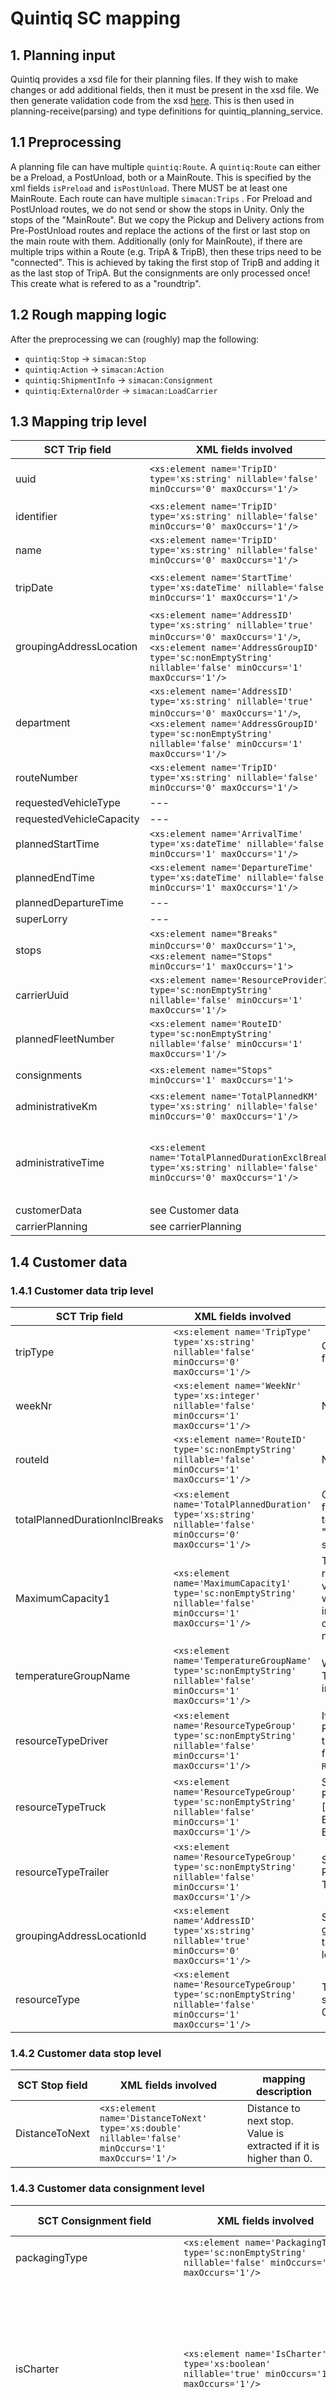 # Quintiq SC mapping 


## 1. Planning input
Quintiq provides a xsd file for their planning files. If they wish to make changes or add additional fields, then it must be present in the xsd file. We then generate validation code from the xsd [here](https://github.com/simacan/planning-import-xml-schemas). This is then used in planning-receive(parsing) and type definitions for quintiq_planning_service.


## 1.1 Preprocessing

A planning file can have multiple `quintiq:Route`. A `quintiq:Route` can either be a Preload, a PostUnload, both or a MainRoute. This is specified by the xml fields `isPreload` and `isPostUnload`. There MUST be at least one MainRoute. Each route can have multiple `simacan:Trips` . 
For Preload and PostUnload routes, we do not send or show the stops in Unity. Only the stops of the "MainRoute". But we copy the Pickup and Delivery actions from Pre-PostUnload routes and replace the actions of the first or last stop on the main route with them.
Additionally (only for MainRoute), if there are multiple trips within a Route (e.g. TripA & TripB), then these trips need to be "connected". 
This is achieved by taking the first stop of TripB and adding it as the last stop of TripA. But the consignments are only processed once!
This create what is refered to as a "roundtrip".

## 1.2 Rough mapping logic
After the preprocessing we can (roughly) map the following:
 - `quintiq:Stop` -> `simacan:Stop`
 - `quintiq:Action` -> `simacan:Action`
 - `quintiq:ShipmentInfo` -> `simacan:Consignment`
 - `quintiq:ExternalOrder` -> `simacan:LoadCarrier`

## 1.3 Mapping trip level

| SCT Trip field           | XML fields involved  | mapping description 
|--------------------------|----------------------|-----------------------------------------|
| uuid                     |`<xs:element name='TripID' type='xs:string' nillable='false' minOccurs='0' maxOccurs='1'/>`| TripId is extracted from Actions level. [private def parseAsUuid(namespace: UUID, shipper: Shipper, identifier: String) =](https://github.com/simacan/planning-service/blob/5b0a0ba520818d575e7eea0b2391408b8d0a76c9/modules/core/src/main/scala/com/simacan/planning/service/sct/CreateSctUuid.scala#L62-L66) |
| identifier               | `<xs:element name='TripID' type='xs:string' nillable='false' minOccurs='0' maxOccurs='1'/>` | No mapping conversion|
| name                     |`<xs:element name='TripID' type='xs:string' nillable='false' minOccurs='0' maxOccurs='1'/>` | No mapping conversion|
| tripDate                 |```<xs:element name='StartTime' type='xs:dateTime' nillable='false' minOccurs='1' maxOccurs='1'/>```| Child of `<xs:element name="Attributes" minOccurs='0' maxOccurs='1'>`. <br>  No mapping conversion |
| groupingAddressLocation  | `<xs:element name='AddressID' type='xs:string' nillable='true' minOccurs='0' maxOccurs='1'/>`, <br>  `<xs:element name='AddressGroupID' type='sc:nonEmptyString' nillable='false' minOccurs='1' maxOccurs='1'/>` | Takes the address UUID of the first stop. Address UUID is determined by AdressID or AddressGroupID field (first field takes precedence)  |
| department               |  `<xs:element name='AddressID' type='xs:string' nillable='true' minOccurs='0' maxOccurs='1'/>`, <br>  `<xs:element name='AddressGroupID' type='sc:nonEmptyString' nillable='false' minOccurs='1' maxOccurs='1'/>` | Same as above but takes the string "name" property of the groupingAddressLocation  |
| routeNumber              | `<xs:element name='TripID' type='xs:string' nillable='false' minOccurs='0' maxOccurs='1'/>` | Same as above  |
| requestedVehicleType     | --- | Constant "BAKWAGEN"                                         |
| requestedVehicleCapacity | --- |  Constant 0                                       |
| plannedStartTime         | `<xs:element name='ArrivalTime' type='xs:dateTime' nillable='false' minOccurs='1' maxOccurs='1'/>` |                                         |
| plannedEndTime           | `<xs:element name='DepartureTime' type='xs:dateTime' nillable='false' minOccurs='1' maxOccurs='1'/>` | Among all stops within this trip, takes the latest (max) stop.departureTime  |
| plannedDepartureTime     | --- | Same value as plannedStartTime |
| superLorry               | --- | Constant: false |
| stops                    | `<xs:element name="Breaks" minOccurs='0' maxOccurs='1'>`, <br> `<xs:element name="Stops" minOccurs='1' maxOccurs='1'>`  |   |
| carrierUuid              | `<xs:element name='ResourceProviderID' type='sc:nonEmptyString' nillable='false' minOccurs='1' maxOccurs='1'/>`  | Looks up the carrier cache code from the SCT and returns its value. |
| plannedFleetNumber  | `<xs:element name='RouteID' type='sc:nonEmptyString' nillable='false' minOccurs='1' maxOccurs='1'/>` |  No mapping Conversion |
| consignments | `<xs:element name="Stops" minOccurs='1' maxOccurs='1'>` | Extracting a list of distinct consignments from stops. |
| administrativeKm         | `<xs:element name='TotalPlannedKM' type='xs:string' nillable='false' minOccurs='0' maxOccurs='1'/>`  |  Get the first action of the first stop and take a nonEmpty TotalPlannedKm  |
| administrativeTime       | `<xs:element name='TotalPlannedDurationExclBreaks' type='xs:string' nillable='false' minOccurs='0' maxOccurs='1'/>` |  Get the action of the first Stop and extract nonEmpty value of TotalPlannedDurationExclBreaks. Time is formatted here: [def formatAdministrativeTime(administrativeTime: Double): Option[String]](https://github.com/simacan/planning-service/blob/f93ba524cd541dbf7e1ad1a53ac8efb340f3f877/services/quintiq/src/main/scala/com/simacan/quintiq_planning_service/planning_scp/quintiq_to_sct/parsing/AdministrativeFunctions.scala#L96) |
| customerData             | see Customer data  |   |
| carrierPlanning          | see carrierPlanning   |    |

## 1.4 Customer data

### 1.4.1 Customer data trip level
| SCT Trip field           | XML fields involved  | mapping description 
|--------------------------|----------------------|-----------------------------------------|
| tripType | `<xs:element name='TripType' type='xs:string' nillable='false' minOccurs='0' maxOccurs='1'/>`  | Get the first nonEmpty TripType field of an action. |
| weekNr | `<xs:element name='WeekNr' type='xs:integer' nillable='false' minOccurs='1' maxOccurs='1'/>` | No mapping conversion |
| routeId | `<xs:element name='RouteID' type='sc:nonEmptyString' nillable='false' minOccurs='1' maxOccurs='1'/>` | No mapping conversion |
| totalPlannedDurationInclBreaks | `<xs:element name='TotalPlannedDuration' type='xs:string' nillable='false' minOccurs='0' maxOccurs='1'/>` | Get the first nonEmpty field. This field might be different compared to "TotalPlannedDurationExclBreaks" since it may include break times. |
| MaximumCapacity1 | `<xs:element name='MaximumCapacity1' type='sc:nonEmptyString' nillable='false' minOccurs='1' maxOccurs='1'/>` | The MaximumCapacity1 is set for resourceTypeTrailer. Currently this value is not present in there. But we aggregate (sum) all the values in this field. This value reflects the capocity of a trailer in square meters. Capacity |
| temperatureGroupName | `<xs:element name='TemperatureGroupName' type='sc:nonEmptyString' nillable='false' minOccurs='1' maxOccurs='1'/>` | We aggregate all the TemperatureGroupName values into a set. |
| resourceTypeDriver | `<xs:element name='ResourceTypeGroup' type='sc:nonEmptyString' nillable='false' minOccurs='1' maxOccurs='1'/>` | If the value of ResourceTypeGroup is "Driver" then we take the value of the fields `ResourceID`, `ResourceType`, `ResourceProviderID`, `IsCharter`.|
| resourceTypeTruck | `<xs:element name='ResourceTypeGroup' type='sc:nonEmptyString' nillable='false' minOccurs='1' maxOccurs='1'/>` | Same as above but the ResourceTypeGroup can be [Truck, Truck_LZV, E_Truck, E_Truck_LZV, Rigid, Rigid_LZV, E_Rigid, E_Rigid_LZV]   |
| resourceTypeTrailer | `<xs:element name='ResourceTypeGroup' type='sc:nonEmptyString' nillable='false' minOccurs='1' maxOccurs='1'/>` | Same as above but the ResourceTypeGroup should be Trailer |
| groupingAddressLocationId | `<xs:element name='AddressID' type='xs:string' nillable='true' minOccurs='0' maxOccurs='1'/>` | Same as groupingAddressLocation but takes the locationId from the locationResponse  |
| resourceType | `<xs:element name='ResourceTypeGroup' type='sc:nonEmptyString' nillable='false' minOccurs='1' maxOccurs='1'/>` | This field is deprecated and should be phased out by 01.03.2025 ! |

### 1.4.2 Customer data stop level
| SCT Stop field           | XML fields involved  | mapping description 
|--------------------------|----------------------|-----------------------------------------|
| DistanceToNext | `<xs:element name='DistanceToNext' type='xs:double' nillable='false' minOccurs='1' maxOccurs='1'/>` | Distance to next stop. Value is extracted if it is higher than 0.  |


### 1.4.3 Customer data consignment level
| SCT Consignment field    | XML fields involved  | mapping description 
|--------------------------|----------------------|-----------------------------------------|
| packagingType | `<xs:element name='PackagingType' type='sc:nonEmptyString' nillable='false' minOccurs='1' maxOccurs='1'/>` | No mapping conversion |
| isCharter | `<xs:element name='IsCharter' type='xs:boolean' nillable='true' minOccurs='1' maxOccurs='1'/>` | Copied from the action level. That means every consignment on that action has the same value. Note: This should be phased out in favor of the isCharter on the customer data trip level. |
| isFinalShipmentForPicking | `<xs:element name='IsFinalShipmentForPicking' type='xs:boolean' nillable='false' minOccurs='1' maxOccurs='1'/>` | Takes the first value of possibly multiple values from the `ExternalOrder` (loadcarrier?) level. |
| isReleasedForProduction | `<xs:element name='IsReleasedForProduction' type='xs:boolean' nillable='false' minOccurs='1' maxOccurs='1'/>` | Copied from the action level (all consignments on that action will have the same value). |
| FinalDestination_AddressID | `<xs:element name='FinalDestination' type='sc:location' nillable='false' minOccurs='1' maxOccurs='1'/>` | Takes the `AddressID` property on the location type. Extracted from the first `ExternalOrder`. |
| FinalDestination_AddressGroupID | `<xs:element name='FinalDestination' type='sc:location' nillable='false' minOccurs='1' maxOccurs='1'/>` | Takes the `AddressGroupID` property on the location type. Extracted from the first `ExternalOrder`. |

### 1.4.4 Customer data goods (loadcarrier) level
| SCT Loadcarrier field    | XML fields involved  | mapping description 
|--------------------------|----------------------|-----------------------------------------|
| quantity1 | `<xs:element name='Quantity1' type='xs:double' nillable='false' minOccurs='1' maxOccurs='1'/>` | For each `ExternalOrder` we extract the value. Otherwise no conversion. Quantity1 is a square meter measurement. |
| Quantity3 | `<xs:element name='Quantity3' type='xs:double' nillable='false' minOccurs='1' maxOccurs='1'/>` | For each `ExternalOrder`. Otherwise no conversion. Quantity three is a qubic meter measurement. |
| blockId | `<xs:element name='BlockID' type='xs:string' nillable='true' minOccurs='0' maxOccurs='1'/>` | For each `ExternalOrder`. Otherwise no conversion. blockId is the identifier for the loadcarrier. |

Notes:

- RoundTrip: If it starts at the DC and ends at the DC but can contain multiple trips. is a RoundTrip.
- Jumbo SC sends DC ids in the form of "DC23". For these, it is necessary that the code is filled in in the custom(er) location id field for that location in Masterdata.
-  

